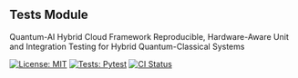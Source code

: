 ## Tests Module

Quantum-AI Hybrid Cloud Framework
Reproducible, Hardware-Aware Unit and Integration Testing for Hybrid Quantum-Classical Systems  

[![License: MIT](https://img.shields.io/badge/License-MIT-blue.svg)](https://opensource.org/licenses/MIT)
[![Tests: Pytest](https://img.shields.io/badge/Tests-Pytest-green.svg)](https://docs.pytest.org/)
[![CI Status](https://github.com/rasidi3112/Quantum-AI-Hybrid-Cloud-Framework/actions/workflows/ci.yml/badge.svg)](https://github.com/rasidi3112/Quantum-AI-Hybrid-Cloud-Framework/actions)




